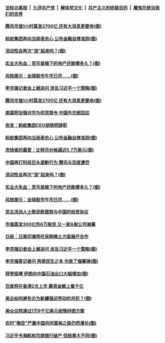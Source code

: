 ####  [法轮功真相](../../../../basic/blob/master/README.md?t=03130331) &nbsp;|&nbsp; [九评共产党](../../../../9ping.md/blob/master/README.md?t=03130331) &nbsp;|&nbsp; [解体党文化](../../../../jtdwh.md/blob/master/README.md?t=03130331)  &nbsp;|&nbsp; [共产主义的终极目的](../../../../gczydzjmd.md/blob/master/README.md?t=03130331) &nbsp;|&nbsp; [魔鬼在统治我们的世界](../../../../mgztzwmdsj.md/blob/master/README.md?t=03130331) 

#### [腾讯市值1小时蒸发2700亿 还有大消息更要命(图)](../pages/p5/965363.md?t=03130331) 

#### [蚂蚁集团再向当局表忠心 公布金融自律准则(图)](../pages/p5/965352.md?t=03130331) 

#### [流动性会再次“浪”起来吗？(图)](../pages/p5/965301.md?t=03130331) 

#### [实业大失血：货币紧缩下的地产还能撑多久？(图)](../pages/p5/965306.md?t=03130331) 

#### [风险提示：全球股市牛市已尽……(图)](../pages/p5/965294.md?t=03130331) 

#### [李克强记者会上被追问 涉及习近平一个策略(图)](../pages/p5/965253.md?t=03130331) 

#### [腾讯市值1小时蒸发2700亿 还有大消息更要命(图)](../pages/p5/965363.md?t=03130331) 

#### [美国将加强对华为供货禁令 中国外交部回应](../pages/p5/965357.md?t=03130331) 

#### [突发：蚂蚁集团CEO胡晓明辞职](../pages/p5/965356.md?t=03130331) 

#### [蚂蚁集团再向当局表忠心 公布金融自律准则(图)](../pages/p5/965352.md?t=03130331) 

#### [洗钱者的最爱：比特币价格逼近5.7万美元(图)](../pages/p5/965309.md?t=03130331) 

#### [中国再打科技巨头垄断行为 腾讯与百度遭罚](../pages/p5/965347.md?t=03130331) 

#### [流动性会再次“浪”起来吗？(图)](../pages/p5/965301.md?t=03130331) 

#### [实业大失血：货币紧缩下的地产还能撑多久？(图)](../pages/p5/965306.md?t=03130331) 

#### [风险提示：全球股市牛市已尽……(图)](../pages/p5/965294.md?t=03130331) 

#### [民主活动人士敦促欧盟禁与中国的投资协议](../pages/p5/965270.md?t=03130331) 

#### [市值蒸发300亿伤6万股民 又一家A股公司谢幕](../pages/p5/965257.md?t=03130331) 

#### [日经：日美印澳将在采购稀土方面展开合作](../pages/p5/965255.md?t=03130331) 

#### [李克强记者会上被追问 涉及习近平一个策略(图)](../pages/p5/965253.md?t=03130331) 

#### [李克强答记者问 再提民生之本 也放了烟幕弹(图)](../pages/p5/965239.md?t=03130331) 

#### [拜登绥靖 伊朗向中国石油出口大幅增加(图)](../pages/p5/965164.md?t=03130331) 

#### [百度将在香港2次上市 募资金额上看千亿](../pages/p5/965233.md?t=03130331) 

#### [美企如何避免沦为新疆强迫劳动的共犯？(图)](../pages/p5/965174.md?t=03130331) 

#### [美众议院通过1万9千亿美元疫情纾困方案](../pages/p5/965172.md?t=03130331) 

#### [农村“掏空”严重中国共同富裕之路仍然漫长(图)](../pages/p5/965168.md?t=03130331) 

#### [习近平令海航和包商银行破产 但结果大不同(图)](../pages/p5/965157.md?t=03130331) 

